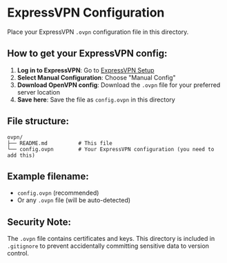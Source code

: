 # ExpressVPN Configuration

Place your ExpressVPN `.ovpn` configuration file in this directory.

## How to get your ExpressVPN config:

1. **Log in to ExpressVPN**: Go to [ExpressVPN Setup](https://www.expressvpn.com/setup#manual)
2. **Select Manual Configuration**: Choose "Manual Config" 
3. **Download OpenVPN config**: Download the `.ovpn` file for your preferred server location
4. **Save here**: Save the file as `config.ovpn` in this directory

## File structure:
```
ovpn/
├── README.md          # This file
└── config.ovpn        # Your ExpressVPN configuration (you need to add this)
```

## Example filename:
- `config.ovpn` (recommended)
- Or any `.ovpn` file (will be auto-detected)

## Security Note:
The `.ovpn` file contains certificates and keys. This directory is included in `.gitignore` to prevent accidentally committing sensitive data to version control.
